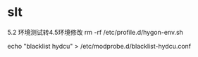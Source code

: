 # slt
5.2 环境测试转4.5环境修改
rm -rf /etc/profile.d/hygon-env.sh

echo "blacklist hydcu" > /etc/modprobe.d/blacklist-hydcu.conf

